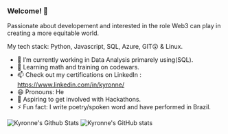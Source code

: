 ### Welcome! 👋

Passionate about developement and interested in the role Web3 can play in creating a more equitable world.

My tech stack: Python, Javascript, SQL, Azure, GIT😲 & Linux.

- 🔭 I’m currently working in Data Analysis primarely using(SQL).
- 🌱 Learning math and training on codewars. 
- 📫 Check out my certifications on LinkedIn : https://www.linkedin.com/in/kyronne/
- 😄 Pronouns: He
- 🧭 Aspiring to get involved with Hackathons.
- ⚡ Fun fact: I write poetry/spoken word and have performed in Brazil.



![Kyronne's Github Stats](https://github-readme-stats.vercel.app/api/top-langs/?username=kyronne&layout=compact&hide_border=false&theme=darcula&bg_color=00000000&langs_count=6) ![Kyronne's GitHub stats](https://github-readme-stats.vercel.app/api?username=kyronne&count_private=true&layout=compact&hide_border=false&theme=darcula&bg_color=00000000)
